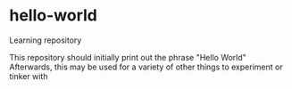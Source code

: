 # hello-world
Learning repository

This repository should initially print out the phrase "Hello World"
Afterwards, this may be used for a variety of other things to experiment or tinker with
